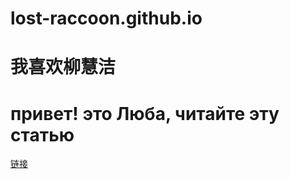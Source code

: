# lost-raccoon.github.io

# 我喜欢柳慧洁

# привет! это Люба, читайте эту статью 
[链接](https://zhuanlan.zhihu.com/p/58229299)
